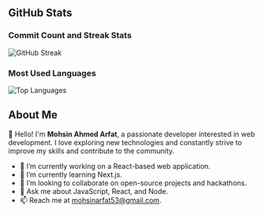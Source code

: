 ## GitHub Stats

### Commit Count and Streak Stats

![GitHub Streak](https://github-readme-streak-stats.herokuapp.com/?user=mohsinahmedarfat&theme=dark&hide_border=true)

### Most Used Languages

![Top Languages](https://github-readme-stats.vercel.app/api/top-langs/?username=mohsinahmedarfat&layout=compact&theme=dark&hide_border=true)

## About Me

👋 Hello! I'm **Mohsin Ahmed Arfat**, a passionate developer interested in web development. I love exploring new technologies and constantly strive to improve my skills and contribute to the community.

- 🔭 I’m currently working on a React-based web application.
- 🌱 I’m currently learning Next.js.
- 👯 I’m looking to collaborate on open-source projects and hackathons.
- 💬 Ask me about JavaScript, React, and Node.
- 📫 Reach me at mohsinarfat53@gmail.com.
